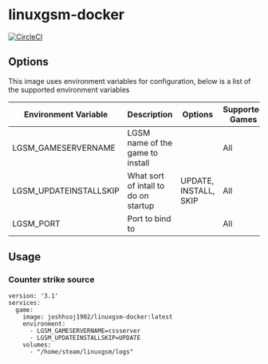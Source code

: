 # linuxgsm-docker

[![CircleCI](https://circleci.com/gh/joshhsoj1902/linuxgsm-docker/tree/master.svg?style=svg)](https://circleci.com/gh/joshhsoj1902/linuxgsm-docker/tree/master)

## Options
This image uses environment variables for configuration, below is a list of the supported environment variables

| Environment Variable   | Description                            | Options               | Supported Games |
|------------------------|----------------------------------------|-----------------------|-----------------|
| LGSM_GAMESERVERNAME    | LGSM name of the game to install       |                       |All              |
| LGSM_UPDATEINSTALLSKIP | What sort of intall to do on startup   | UPDATE, INSTALL, SKIP |All              |
| LGSM_PORT              | Port to bind to                        |                       |All              |


## Usage

### Counter strike source
```
version: '3.1'
services:
  game:
    image: joshhsoj1902/linuxgsm-docker:latest
    environment:
      - LGSM_GAMESERVERNAME=cssserver
      - LGSM_UPDATEINSTALLSKIP=UPDATE
    volumes:
      - "/home/steam/linuxgsm/logs"
```